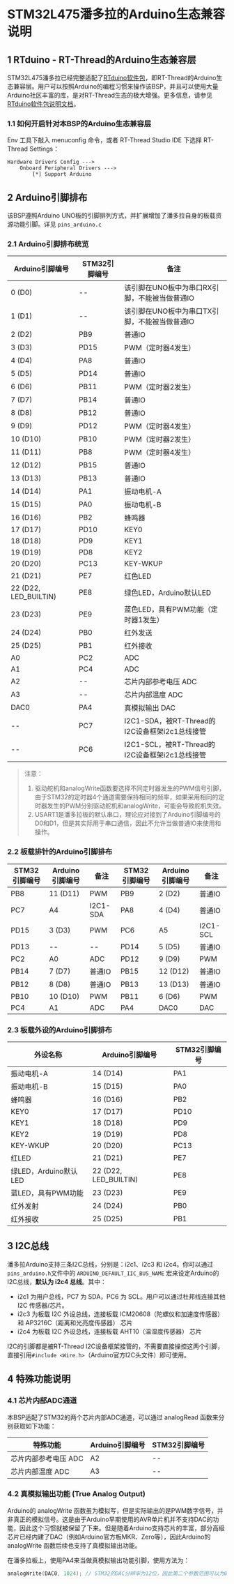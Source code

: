 # STM32L475潘多拉的Arduino生态兼容说明

## 1 RTduino - RT-Thread的Arduino生态兼容层

STM32L475潘多拉已经完整适配了[RTduino软件包](https://github.com/mysterywolf/RTduino)，即RT-Thread的Arduino生态兼容层。用户可以按照Arduino的编程习惯来操作该BSP，并且可以使用大量Arduino社区丰富的库，是对RT-Thread生态的极大增强。更多信息，请参见[RTduino软件包说明文档](https://github.com/mysterywolf/RTduino)。

### 1.1 如何开启针对本BSP的Arduino生态兼容层

Env 工具下敲入 menuconfig 命令，或者 RT-Thread Studio IDE 下选择 RT-Thread Settings：

```Kconfig
Hardware Drivers Config --->
    Onboard Peripheral Drivers --->
        [*] Support Arduino
```

## 2 Arduino引脚排布

该BSP遵照Arduino UNO板的引脚排列方式，并扩展增加了潘多拉自身的板载资源功能引脚。详见 `pins_arduino.c`

### 2.1 Arduino引脚排布统览

| Arduino引脚编号       | STM32引脚编号 | 备注                                           |
| --------------------- | ------------- | ---------------------------------------------- |
| 0 (D0)                | --            | 该引脚在UNO板中为串口RX引脚，不能被当做普通IO  |
| 1 (D1)                | --            | 该引脚在UNO板中为串口TX引脚，不能被当做普通IO  |
| 2 (D2)                | PB9           | 普通IO                                         |
| 3 (D3)                | PD15          | PWM（定时器4发生）                             |
| 4 (D4)                | PA8           | 普通IO                                         |
| 5 (D5)                | PD14          | 普通IO                                         |
| 6 (D6)                | PB11          | PWM（定时器2发生）                             |
| 7 (D7)                | PB14          | 普通IO                                         |
| 8 (D8)                | PB12          | 普通IO                                         |
| 9 (D9)                | PD12          | PWM（定时器4发生）                             |
| 10 (D10)              | PB10          | PWM（定时器2发生）                             |
| 11 (D11)              | PB8           | PWM（定时器4发生）                             |
| 12 (D12)              | PB15          | 普通IO                                         |
| 13 (D13)              | PB13          | 普通IO                                         |
| 14 (D14)              | PA1           | 振动电机-A                                     |
| 15 (D15)              | PA0           | 振动电机-B                                     |
| 16 (D16)              | PB2           | 蜂鸣器                                         |
| 17 (D17)              | PD10          | KEY0                                           |
| 18 (D18)              | PD9           | KEY1                                           |
| 19 (D19)              | PD8           | KEY2                                           |
| 20 (D20)              | PC13          | KEY-WKUP                                       |
| 21 (D21)              | PE7           | 红色LED                                        |
| 22 (D22, LED_BUILTIN) | PE8           | 绿色LED，Arduino默认LED                        |
| 23 (D23)              | PE9           | 蓝色LED，具有PWM功能（定时器1发生）            |
| 24 (D24)              | PB0           | 红外发送                                       |
| 25 (D25)              | PB1           | 红外接收                                       |
| A0                    | PC2           | ADC                                            |
| A1                    | PC4           | ADC                                            |
| A2                    | --            | 芯片内部参考电压 ADC                           |
| A3                    | --            | 芯片内部温度 ADC                               |
| DAC0                  | PA4           | 真模拟输出 DAC                                 |
| --                    | PC7           | I2C1-SDA，被RT-Thread的I2C设备框架i2c1总线接管 |
| --                    | PC6           | I2C1-SCL，被RT-Thread的I2C设备框架i2c1总线接管 |

> 注意：
>
> 1. 驱动舵机和analogWrite函数要选择不同定时器发生的PWM信号引脚，由于STM32的定时器4个通道需要保持相同的频率，如果采用相同的定时器发生的PWM分别驱动舵机和analogWrite，可能会导致舵机失效。
> 2. USART1是潘多拉板的默认串口，理论应对接到了Arduino引脚编号的D0和D1，但是其实际用于串口通信，因此不允许当做普通IO来使用和操作。

### 2.2 板载排针的Arduino引脚排布

| STM32引脚编号 | Arduino引脚编号 | 备注     | STM32引脚编号 | Arduino引脚编号 | 备注     |
| ------------- | --------------- | -------- | ------------- | --------------- | -------- |
| PB8           | 11 (D11)        | PWM      | PB9           | 2 (D2)          | 普通IO   |
| PC7           | A4              | I2C1-SDA | PA8           | 4 (D4)          | 普通IO   |
| PD15          | 3 (D3)          | PWM      | PC6           | A5              | I2C1-SCL |
| PD13          | --              | --       | PD14          | 5 (D5)          | 普通IO   |
| PC2           | A0              | ADC      | PD12          | 9 (D9)          | PWM      |
| PB14          | 7 (D7)          | 普通IO   | PB15          | 12 (D12)        | 普通IO   |
| PB12          | 8 (D8)          | 普通IO   | PB13          | 13 (D13)        | 普通IO   |
| PB10          | 10 (D10)        | PWM      | PB11          | 6 (D6)          | PWM      |
| PC4           | A1              | ADC      | PA4           | DAC0            | DAC      |

### 2.3 板载外设的Arduino引脚排布

| 外设名称              | Arduino引脚编号       | STM32引脚编号 |
| --------------------- | --------------------- | ------------- |
| 振动电机-A            | 14 (D14)              | PA1           |
| 振动电机-B            | 15 (D15)              | PA0           |
| 蜂鸣器                | 16 (D16)              | PB2           |
| KEY0                  | 17 (D17)              | PD10          |
| KEY1                  | 18 (D18)              | PD9           |
| KEY2                  | 19 (D19)              | PD8           |
| KEY-WKUP              | 20 (D20)              | PC13          |
| 红LED                 | 21 (D21)              | PE7           |
| 绿LED，Arduino默认LED | 22 (D22, LED_BUILTIN) | PE8           |
| 蓝LED，具有PWM功能    | 23 (D23)              | PE9           |
| 红外发射              | 24 (D24)              | PB0           |
| 红外接收              | 25 (D25)              | PB1           |

## 3 I2C总线

潘多拉Arduino支持三条I2C总线，分别是：i2c1、i2c3 和 i2c4。你可以通过`pins_arduino.h`文件中的 `ARDUINO_DEFAULT_IIC_BUS_NAME` 宏来设定Arduino的I2C总线，**默认为 i2c4 总线**。其中：

- i2c1 为用户总线，PC7 为 SDA，PC6 为 SCL。用户可以通过杜邦线连接其他 I2C 传感器/芯片。
- i2c3 为板载 I2C 外设总线，连接板载 ICM20608（陀螺仪和加速度传感器） 和 AP3216C（距离和光亮度传感器） 芯片
- i2c4 为板载 I2C 外设总线，连接板载 AHT10（温湿度传感器） 芯片

I2C的引脚都是被RT-Thread I2C设备框架接管的，不需要直接操控这两个引脚，直接引用`#include <Wire.h>`（Arduino官方I2C头文件）即可使用。

## 4 特殊功能说明

### 4.1 芯片内部ADC通道

本BSP适配了STM32的两个芯片内部ADC通道，可以通过 analogRead 函数来分别获取如下功能：

| 特殊功能             | Arduino引脚编号 | STM32引脚编号 |
| -------------------- | --------------- | ------------- |
| 芯片内部参考电压 ADC | A2              | --            |
| 芯片内部温度 ADC     | A3              | --            |

### 4.2 真模拟输出功能 (True Analog Output)

Arduino的 analogWrite 函数虽为模拟写，但是实际输出的是PWM数字信号，并非真正的模拟信号。这是由于Arduino早期使用的AVR单片机并不支持DAC的功能，因此这个习惯就被保留了下来。但是随着Arduino支持芯片的丰富，部分高级芯片已经内建了DAC（例如Arduino官方板MKR、Zero等），因此Arduino的 analogWrite 函数后续也支持了真模拟输出功能。

在潘多拉板上，使用PA4来当做真模拟输出功能引脚，使用方法为：

```c
analogWrite(DAC0, 1024); // STM32的DAC分辨率为12位，因此第二个参数范围可以为0-4095
```
